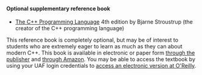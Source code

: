 #### Optional supplementary reference book

* [The C++ Programming Language](https://www.stroustrup.com/4th.html) 4th edition by Bjarne Stroustrup (the creator of the C++ programming language)

This reference book is completely optional, but may be of interest to students who are extremely eager to learn as much as they can about modern C++. This book is available in electronic or paper form [through the publisher](https://www.informit.com/store/c-plus-plus-programming-language-9780321563842) and [through Amazon](https://www.amazon.com/Programming-Language-Programm-Lang-p4-ebook-dp-B00DUW4BMS/dp/B00DUW4BMS). 
You may be able to access the textbook by using your UAF login credentials to [access an electronic version at O'Reilly](https://www.oreilly.com/library/view/the-c-programming/9780133522884/).

